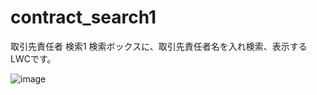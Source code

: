 # contract_search1
取引先責任者 検索1
検索ボックスに、取引先責任者名を入れ検索、表示するLWCです。

![image](https://user-images.githubusercontent.com/81751153/113546281-a371cd00-9626-11eb-9047-c8fcd4409547.png)
